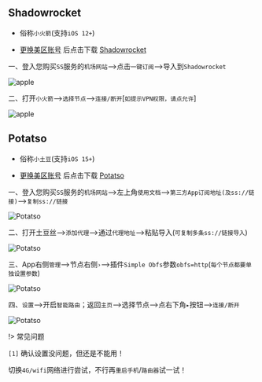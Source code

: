 ## Shadowrocket

* 俗称`小火箭`(支持`iOS 12+`)

* [更换美区账号](https://app.hosthui.com) 后点击下载 [Shadowrocket](https://apps.apple.com/us/app/shadowrocket/id932747118)

一、登入您购买`SS`服务的`机场网站`-->点击`一键订阅`-->导入到`Shadowrocket`

![apple](media/apple/srk_1.jpg ':size=360')

二、打开`小火箭`-->`选择节点`-->`连接/断开`[`如提示VPN权限，请点允许`]

![apple](media/apple/srk_2.jpg ':size=360')

## Potatso

* 俗称`小土豆`(支持`iOS 15+`)

* [更换美区账号](https://app.hosthui.com) 后点击下载 [Potatso](https://apps.apple.com/us/app/potatso/id1239860606)

一、登入您购买`SS`服务的`机场网站`-->左上角`使用文档`-->`第三方App订阅地址(及ss://链接)`-->`复制ss://链接`

![Potatso](media/apple/pt_1.jpg ':size=360')

二、打开土豆丝-->`添加代理`-->通过`代理地址`-->粘贴导入(`可复制多条ss://链接导入`)

![Potatso](media/apple/pt_2.jpg ':size=360')

三、App右侧`管理`-->节点右侧`›`-->插件`Simple Obfs`参数`obfs=http`(`每个节点都要单独设置参数`)

![Potatso](media/apple/obfs.jpg ':size=360')

四、`设置`-->开启`智能路由`；返回`主页`-->选择节点-->点右下角`▸`按钮-->`连接/断开`

![Potatso](media/apple/pt_3.jpg ':size=360')

!> 常见问题

`[1]` 确认设置没问题，但还是不能用！

  切换`4G/wifi`网络进行尝试，不行再`重启手机`/`路由器`试一试！

